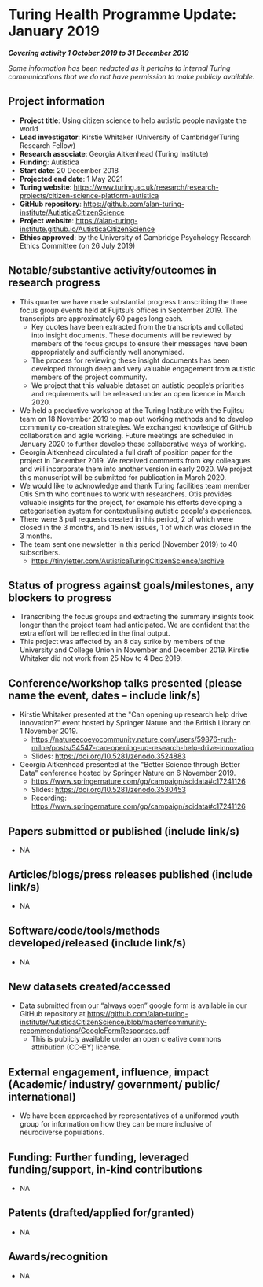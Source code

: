 # Turing Health Programme Update: January 2019

***Covering activity 1 October 2019 to 31 December 2019***

*Some information has been redacted as it pertains to internal Turing communications that we do not have permission to make publicly available.*

## Project information

* **Project title**: Using citizen science to help autistic people navigate the world
* **Lead investigator**: Kirstie Whitaker (University of Cambridge/Turing Research Fellow)
* **Research associate**: Georgia Aitkenhead (Turing Institute)
* **Funding**: Autistica
* **Start date**: 20 December 2018
* **Projected end date**: 1 May 2021
* **Turing website**: https://www.turing.ac.uk/research/research-projects/citizen-science-platform-autistica
* **GitHub repository**: https://github.com/alan-turing-institute/AutisticaCitizenScience
* **Project website**: https://alan-turing-institute.github.io/AutisticaCitizenScience
* **Ethics approved**: by the University of Cambridge Psychology Research Ethics Committee (on 26 July 2019)

## Notable/substantive activity/outcomes in research progress

* This quarter we have made substantial progress transcribing the three focus group events held at Fujitsu’s offices in September 2019.
  The transcripts are approximately 60 pages long each.
  * Key quotes have been extracted from the transcripts and collated into insight documents.
    These documents will be reviewed by members of the focus groups to ensure their messages have been appropriately and sufficiently well anonymised.
  * The process for reviewing these insight documents has been developed through deep and very valuable engagement from autistic members of the project community.
  *	We project that this valuable dataset on autistic people’s priorities and requirements will be released under an open licence in March 2020.
* We held a productive workshop at the Turing Institute with the Fujitsu team on 18 November 2019 to map out working methods and to develop community co-creation strategies.
  We exchanged knowledge of GitHub collaboration and agile working.
  Future meetings are scheduled in January 2020 to further develop these collaborative ways of working.
* Georgia Aitkenhead circulated a full draft of position paper for the project in December 2019.
We received comments from key colleagues and will incorporate them into another version in early 2020.
We project this manuscript will be submitted for publication in March 2020.
* We would like to acknowledge and thank Turing facilities team member Otis Smith who continues to work with researchers.
  Otis provides valuable insights for the project, for example his efforts developing a categorisation system for contextualising autistic people's experiences.
* There were 3 pull requests created in this period, 2 of which were closed in the 3 months, and 15 new issues, 1 of which was closed in the 3 months.
* The team sent one newsletter in this period (November 2019) to 40 subscribers.
  * https://tinyletter.com/AutisticaTuringCitizenScience/archive

## Status of progress against goals/milestones, any blockers to progress

* Transcribing the focus groups and extracting the summary insights took longer than the project team had anticipated. 
  We are confident that the extra effort will be reflected in the final output.
* This project was affected by an 8 day strike by members of the University and College Union in November and December 2019.
  Kirstie Whitaker did not work from 25 Nov to 4 Dec 2019.

## Conference/workshop talks presented (please name the event, dates – include link/s)

* Kirstie Whitaker presented at the "Can opening up research help drive innovation?" event hosted by Springer Nature and the British Library on 1 November 2019.
  * https://natureecoevocommunity.nature.com/users/59876-ruth-milne/posts/54547-can-opening-up-research-help-drive-innovation 
  * Slides: https://doi.org/10.5281/zenodo.3524883 
* Georgia Aitkenhead presented at the "Better Science through Better Data" conference hosted by Springer Nature on 6 November 2019.
  * https://www.springernature.com/gp/campaign/scidata#c17241126
  * Slides: https://doi.org/10.5281/zenodo.3530453 
  * Recording: https://www.springernature.com/gp/campaign/scidata#c17241126 

## Papers submitted or published (include link/s)

* NA

## Articles/blogs/press releases published (include link/s) 

* NA

## Software/code/tools/methods developed/released (include link/s)

* NA

## New datasets created/accessed 

* Data submitted from our “always open” google form is available in our GitHub repository at https://github.com/alan-turing-institute/AutisticaCitizenScience/blob/master/community-recommendations/GoogleFormResponses.pdf.
  * This is publicly available under an open creative commons attribution (CC-BY) license.

## External engagement, influence, impact (Academic/ industry/ government/ public/ international)

* We have been approached by representatives of a uniformed youth group for information on how they can be more inclusive of neurodiverse populations.

## Funding: Further funding, leveraged funding/support, in-kind contributions

* NA

## Patents (drafted/applied for/granted)

* NA

## Awards/recognition

* NA
